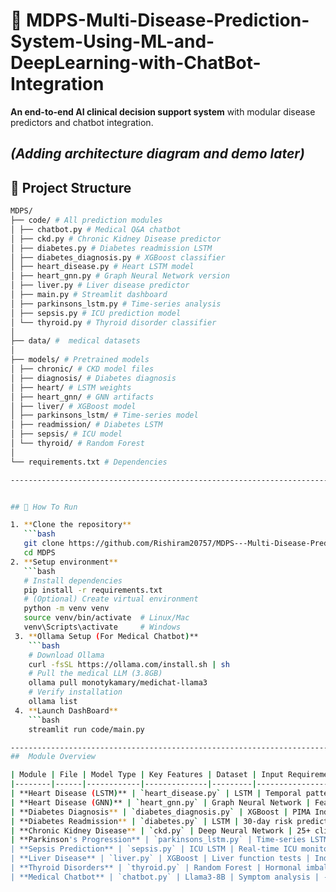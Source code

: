 # 🏥 MDPS-Multi-Disease-Prediction-System-Using-ML-and-DeepLearning-with-ChatBot-Integration

**An end-to-end AI clinical decision support system** with modular disease predictors and chatbot integration.

 *(Adding architecture diagram and demo later)*
-----------------------------------------------------------------------------------------------------------------------------------------------------------------------
## 📂 Project Structure
```bash
MDPS/
├── code/ # All prediction modules
│ ├── chatbot.py # Medical Q&A chatbot
│ ├── ckd.py # Chronic Kidney Disease predictor
│ ├── diabetes.py # Diabetes readmission LSTM
│ ├── diabetes_diagnosis.py # XGBoost classifier
│ ├── heart_disease.py # Heart LSTM model
│ ├── heart_gnn.py # Graph Neural Network version
│ ├── liver.py # Liver disease predictor
│ ├── main.py # Streamlit dashboard
│ ├── parkinsons_lstm.py # Time-series analysis
│ ├── sepsis.py # ICU prediction model
│ └── thyroid.py # Thyroid disorder classifier
│
├── data/ #  medical datasets
│
├── models/ # Pretrained models
│ ├── chronic/ # CKD model files
│ ├── diagnosis/ # Diabetes diagnosis
│ ├── heart/ # LSTM weights
│ ├── heart_gnn/ # GNN artifacts
│ ├── liver/ # XGBoost model
│ ├── parkinsons_lstm/ # Time-series model
│ ├── readmission/ # Diabetes LSTM
│ ├── sepsis/ # ICU model
│ └── thyroid/ # Random Forest
│
└── requirements.txt # Dependencies

-----------------------------------------------------------------------------------------------------------------------------------------------------------------------


## 🚀 How To Run

1. **Clone the repository**
   ```bash
   git clone https://github.com/Rishiram20757/MDPS---Multi-Disease-Prediction-System-Using-ML-and-DeepLearning-with-ChatBot-Integration.git
   cd MDPS
2. **Setup environment**
   ```bash
   # Install dependencies
   pip install -r requirements.txt
   # (Optional) Create virtual environment
   python -m venv venv
   source venv/bin/activate  # Linux/Mac
   venv\Scripts\activate     # Windows
 3. **Ollama Setup (For Medical Chatbot)**
    ```bash
    # Download Ollama
    curl -fsSL https://ollama.com/install.sh | sh
    # Pull the medical LLM (3.8GB)
    ollama pull monotykamary/medichat-llama3
    # Verify installation
    ollama list
 4. **Launch DashBoard**
    ```bash
    streamlit run code/main.py

-----------------------------------------------------------------------------------------------------------------------------------------------------------------------
##  Module Overview

| Module | File | Model Type | Key Features | Dataset | Input Requirements |
|--------|------|------------|--------------|---------|-------------------|
| **Heart Disease (LSTM)** | `heart_disease.py` | LSTM | Temporal pattern analysis | UCI Heart | 13 clinical features |
| **Heart Disease (GNN)** | `heart_gnn.py` | Graph Neural Network | Feature relationship mapping | UCI Heart | Same as LSTM |
| **Diabetes Diagnosis** | `diabetes_diagnosis.py` | XGBoost | PIMA Indians analysis | Kaggle | 8 biomarkers |
| **Diabetes Readmission** | `diabetes.py` | LSTM | 30-day risk prediction | Hospital EHR | 50+ EHR features |
| **Chronic Kidney Disease** | `ckd.py` | Deep Neural Network | 25+ clinical params | Indian CKD | Mixed numerical/categorical |
| **Parkinson's Progression** | `parkinsons_lstm.py` | Time-series LSTM | Voice tremor patterns | NIH Dataset | 8 voice features × 3 timesteps |
| **Sepsis Prediction** | `sepsis.py` | ICU LSTM | Real-time ICU monitoring | MIMIC-III | 38 time-series features |
| **Liver Disease** | `liver.py` | XGBoost | Liver function tests | Indian Liver | 10 blood markers |
| **Thyroid Disorders** | `thyroid.py` | Random Forest | Hormonal imbalance | UCI Thyroid | 5 test results |
| **Medical Chatbot** | `chatbot.py` | Llama3-8B | Symptom analysis | - | Free-text input |
